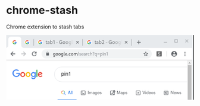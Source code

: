 # chrome-stash
Chrome extension to stash tabs

![demo.gif](https://github.com/ahirata/chrome-stash/raw/master/demo.gif)
